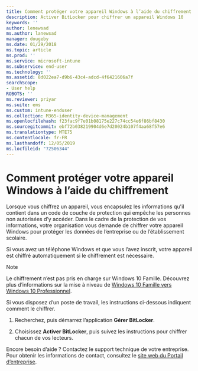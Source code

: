```yaml
---
title: Comment protéger votre appareil Windows à l’aide du chiffrement | Microsoft Docs
description: Activer BitLocker pour chiffrer un appareil Windows 10
keywords: ''
author: lenewsad
ms.author: lanewsad
manager: dougeby
ms.date: 01/29/2018
ms.topic: article
ms.prod: ''
ms.service: microsoft-intune
ms.subservice: end-user
ms.technology: ''
ms.assetid: 8d022ea7-d9b6-43c4-adcd-4f6421606a7f
searchScope:
- User help
ROBOTS: ''
ms.reviewer: priyar
ms.suite: ems
ms.custom: intune-enduser
ms.collection: M365-identity-device-management
ms.openlocfilehash: f23fac9f7e01b08175e227c74cc54e6f86bf8430
ms.sourcegitcommit: ebf72b038219904d6e7d20024b107f4aa68f57e6
ms.translationtype: MTE75
ms.contentlocale: fr-FR
ms.lasthandoff: 12/05/2019
ms.locfileid: "72506344"
---
```

# <a name="how-to-protect-your-windows-device-using-encryption"></a>Comment protéger votre appareil Windows à l’aide du chiffrement

Lorsque vous chiffrez un appareil, vous encapsulez les informations qu'il contient dans un code de couche de protection qui empêche les personnes non autorisées d’y accéder. Dans le cadre de la protection de vos informations, votre organisation vous demande de chiffrer votre appareil Windows pour protéger les données de l’entreprise ou de l’établissement scolaire. 

Si vous avez un téléphone Windows et que vous l’avez inscrit, votre appareil est chiffré automatiquement si le chiffrement est nécessaire.

> [!Note]
> Le chiffrement n’est pas pris en charge sur Windows 10 Famille. Découvrez plus d’informations sur la mise à niveau de [Windows 10 Famille vers Windows 10 Professionnel](https://support.microsoft.com/help/12384/windows-10-upgrading-home-to-pro).


Si vous disposez d’un poste de travail, les instructions ci-dessous indiquent comment le chiffrer.

1. Recherchez, puis démarrez l’application **Gérer BitLocker**.

2. Choisissez **Activer BitLocker**, puis suivez les instructions pour chiffrer chacun de vos lecteurs.

Encore besoin d’aide ? Contactez le support technique de votre entreprise. Pour obtenir les informations de contact, consultez le [site web du Portail d’entreprise](https://go.microsoft.com/fwlink/?linkid=2010980).
